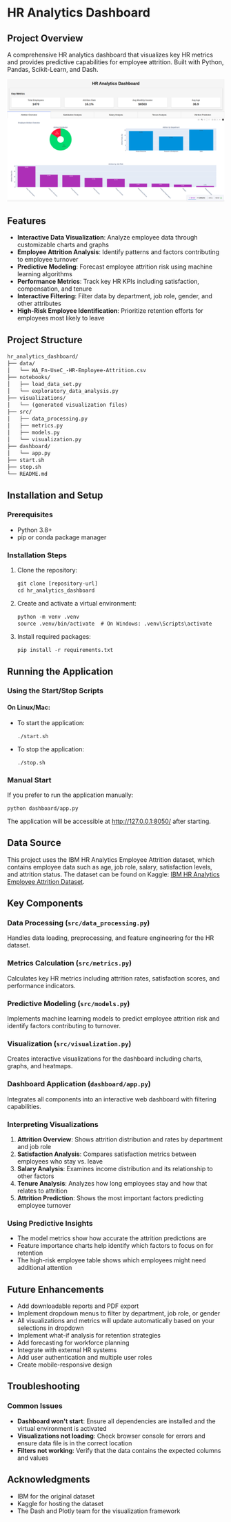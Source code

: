 # HR Analytics Dashboard

## Project Overview

A comprehensive HR analytics dashboard that visualizes key HR metrics and provides predictive capabilities for employee
attrition. Built with Python, Pandas, Scikit-Learn, and Dash.

![Dashboard Screenshot](screenshots/dashboard.png)

## Features

- **Interactive Data Visualization**: Analyze employee data through customizable charts and graphs
- **Employee Attrition Analysis**: Identify patterns and factors contributing to employee turnover
- **Predictive Modeling**: Forecast employee attrition risk using machine learning algorithms
- **Performance Metrics**: Track key HR KPIs including satisfaction, compensation, and tenure
- **Interactive Filtering**: Filter data by department, job role, gender, and other attributes
- **High-Risk Employee Identification**: Prioritize retention efforts for employees most likely to leave

## Project Structure

```
hr_analytics_dashboard/
├── data/
│   └── WA_Fn-UseC_-HR-Employee-Attrition.csv
├── notebooks/
│   ├── load_data_set.py
│   └── exploratory_data_analysis.py
├── visualizations/
│   └── (generated visualization files)
├── src/
│   ├── data_processing.py
│   ├── metrics.py
│   ├── models.py
│   └── visualization.py
├── dashboard/
│   └── app.py
├── start.sh
├── stop.sh
└── README.md
```

## Installation and Setup

### Prerequisites

- Python 3.8+
- pip or conda package manager

### Installation Steps

1. Clone the repository:
   ```
   git clone [repository-url]
   cd hr_analytics_dashboard
   ```

2. Create and activate a virtual environment:
   ```
   python -m venv .venv
   source .venv/bin/activate  # On Windows: .venv\Scripts\activate
   ```

3. Install required packages:
   ```
   pip install -r requirements.txt
   ```

## Running the Application

### Using the Start/Stop Scripts

#### On Linux/Mac:

- To start the application:
  ```
  ./start.sh
  ```
- To stop the application:
  ```
  ./stop.sh
  ```

### Manual Start

If you prefer to run the application manually:

```
python dashboard/app.py
```

The application will be accessible at http://127.0.0.1:8050/ after starting.

## Data Source

This project uses the IBM HR Analytics Employee Attrition dataset, which contains employee data such as age, job role,
salary, satisfaction levels, and attrition status. The dataset can be found on
Kaggle: [IBM HR Analytics Employee Attrition Dataset](https://www.kaggle.com/datasets/pavansubhasht/ibm-hr-analytics-attrition-dataset).

## Key Components

### Data Processing (`src/data_processing.py`)

Handles data loading, preprocessing, and feature engineering for the HR dataset.

### Metrics Calculation (`src/metrics.py`)

Calculates key HR metrics including attrition rates, satisfaction scores, and performance indicators.

### Predictive Modeling (`src/models.py`)

Implements machine learning models to predict employee attrition risk and identify factors contributing to turnover.

### Visualization (`src/visualization.py`)

Creates interactive visualizations for the dashboard including charts, graphs, and heatmaps.

### Dashboard Application (`dashboard/app.py`)

Integrates all components into an interactive web dashboard with filtering capabilities.

### Interpreting Visualizations

1. **Attrition Overview**: Shows attrition distribution and rates by department and job role
2. **Satisfaction Analysis**: Compares satisfaction metrics between employees who stay vs. leave
3. **Salary Analysis**: Examines income distribution and its relationship to other factors
4. **Tenure Analysis**: Analyzes how long employees stay and how that relates to attrition
5. **Attrition Prediction**: Shows the most important factors predicting employee turnover

### Using Predictive Insights

- The model metrics show how accurate the attrition predictions are
- Feature importance charts help identify which factors to focus on for retention
- The high-risk employee table shows which employees might need additional attention

## Future Enhancements

- Add downloadable reports and PDF export
- Implement dropdown menus to filter by department, job role, or gender
- All visualizations and metrics will update automatically based on your selections in dropdown
- Implement what-if analysis for retention strategies
- Add forecasting for workforce planning
- Integrate with external HR systems
- Add user authentication and multiple user roles
- Create mobile-responsive design

## Troubleshooting

### Common Issues

- **Dashboard won't start**: Ensure all dependencies are installed and the virtual environment is activated
- **Visualizations not loading**: Check browser console for errors and ensure data file is in the correct location
- **Filters not working**: Verify that the data contains the expected columns and values

## Acknowledgments

- IBM for the original dataset
- Kaggle for hosting the dataset
- The Dash and Plotly team for the visualization framework